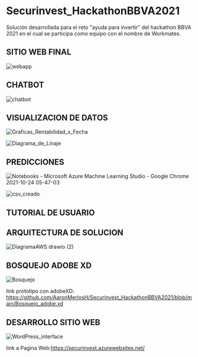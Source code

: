 # Securinvest_HackathonBBVA2021
Solución desarrollada para el reto "ayuda para invertir"  del hackathon BBVA 2021 en el cual se participa como equipo con el nombre de Workmates.


## SITIO WEB FINAL

![webapp](https://user-images.githubusercontent.com/89148608/138602329-2771d5cf-2531-4359-86ee-3d86f84a8b75.gif)


## CHATBOT

![chatbot](https://user-images.githubusercontent.com/89148608/138602337-0bc58096-7b68-497e-8faf-5fef3fe627b3.gif)



## VISUALIZACION DE DATOS

![Graficas_Rentabilidad_x_Fecha](https://user-images.githubusercontent.com/89148608/138602424-32671784-46a9-4aa9-9581-5b582ae2328d.gif)

![Diagrama_de_Linaje](https://user-images.githubusercontent.com/89148608/138602410-b4d15a18-6cc6-4067-a0c9-b4afa2fb65e0.gif)


## PREDICCIONES

![Notebooks - Microsoft Azure Machine Learning Studio - Google Chrome 2021-10-24 05-47-03](https://user-images.githubusercontent.com/89148608/138602430-01a771e2-bcbf-4068-abb1-47fe6467f5f3.gif)

![csv_creado](https://user-images.githubusercontent.com/89148608/138602448-54945e93-0c4c-4bcd-aa25-da5c4750efe4.gif)


## TUTORIAL DE USUARIO



## ARQUITECTURA DE SOLUCION

![DiagramaAWS drawio (2)](https://user-images.githubusercontent.com/89148608/138602264-65ced046-4ea7-49d6-a10c-572cb13aa601.png)


## BOSQUEJO ADOBE XD

![Bosquejo](https://user-images.githubusercontent.com/89148608/138602359-e10ce4b2-eda0-412d-aeca-05e91b7f3b3a.gif)

link prototipo con adobeXD: https://github.com/AaronMerlosH/Securinvest_HackathonBBVA2021/blob/main/Bosquejo_adobe.xd


## DESARROLLO SITIO WEB

![WordPress_interface](https://user-images.githubusercontent.com/89148608/138602389-937b8a80-5756-433e-b69f-1ab24eb2d70d.gif)


link a Pagina Web:https://securinvest.azurewebsites.net/


